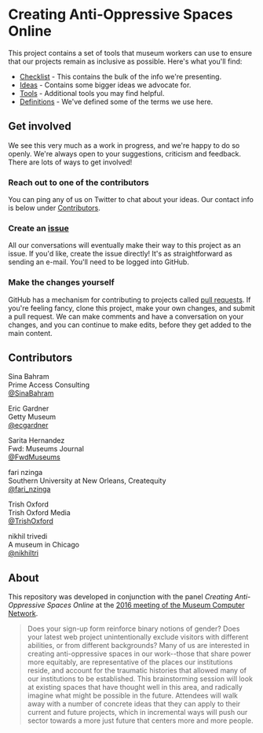 # Creating Anti-Oppressive Spaces Online 

This project contains a set of tools that museum workers can use to
ensure that our projects remain as inclusive as possible. Here's what
you'll find:

- [Checklist](checklist.md) - This contains the bulk of the info we're presenting.
- [Ideas](ideas.md) - Contains some bigger ideas we advocate for.
- [Tools](tools.md) - Additional tools you may find helpful.
- [Definitions](definitions.md) - We've defined some of the terms we
  use here.

## Get involved

We see this very much as a work in progress, and we're happy to do so
openly. We're always open to your suggestions, criticism and
feedback. There are lots of ways to get involved!

### Reach out to one of the contributors
You can ping any of us on Twitter to chat about your ideas. Our
contact info is below under [Contributors](#contributors).

### Create an [issue](issues)
All our conversations will eventually make their way to this project
as an issue. If you'd like, create the issue directly! It's as
straightforward as sending an e-mail. You'll need to be logged into
GitHub.

### Make the changes yourself
GitHub has a mechanism for contributing to projects called [pull
requests](https://help.github.com/articles/about-pull-requests/). If
you're feeling fancy, clone this project, make your own changes, and
submit a pull request. We can make comments and have a conversation
on your changes, and you can continue to make edits, before they get
added to the main content.

## Contributors

Sina Bahram  
Prime Access Consulting  
[@SinaBahram](http://www.twitter.com/SinaBahram)

Eric Gardner  
Getty Museum  
[@ecgardner](http://www.twitter.com/ecgardner)

Sarita Hernandez  
Fwd: Museums Journal  
[@FwdMuseums](http://www.twitter.com/FwdMuseums)

fari nzinga  
Southern University at New Orleans, Createquity  
[@fari_nzinga](http://www.twitter.com/fari_nzinga)

Trish Oxford  
Trish Oxford Media  
[@TrishOxford](http://www.twitter.com/TrishOxford)

nikhil trivedi  
A museum in Chicago  
[@nikhiltri](http://www.twitter.com/nikhiltri)

## About
This repository was developed in conjunction with the panel _Creating Anti-Oppressive Spaces Online_ at the [2016 meeting of the Museum Computer Network](http://conference.mcn.edu/2016/index.cfm).

> Does your sign-up form reinforce binary notions of gender? Does your latest web project unintentionally exclude visitors with different abilities, or from different backgrounds? Many of us are interested in creating anti-oppressive spaces in our work--those that share power more equitably, are representative of the places our institutions reside, and account for the traumatic histories that allowed many of our institutions to be established. This brainstorming session will look at existing spaces that have thought well in this area, and radically imagine what might be possible in the future. Attendees will walk away with a number of concrete ideas that they can apply to their current and future projects, which in incremental ways will push our sector towards a more just future that centers more and more people.
